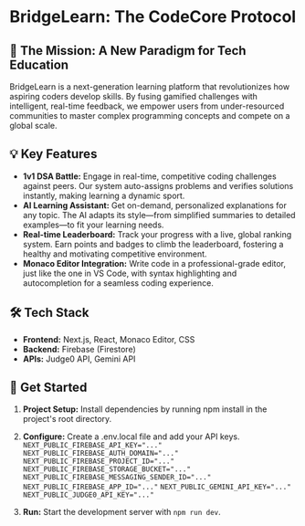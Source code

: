 # **BridgeLearn: The CodeCore Protocol**

## **🚀 The Mission: A New Paradigm for Tech Education**

BridgeLearn is a next-generation learning platform that revolutionizes how aspiring coders develop skills. By fusing gamified challenges with intelligent, real-time feedback, we empower users from under-resourced communities to master complex programming concepts and compete on a global scale.

## **💡 Key Features**

* **1v1 DSA Battle:** Engage in real-time, competitive coding challenges against peers. Our system auto-assigns problems and verifies solutions instantly, making learning a dynamic sport.  
* **AI Learning Assistant:** Get on-demand, personalized explanations for any topic. The AI adapts its style—from simplified summaries to detailed examples—to fit your learning needs.  
* **Real-time Leaderboard:** Track your progress with a live, global ranking system. Earn points and badges to climb the leaderboard, fostering a healthy and motivating competitive environment.  
* **Monaco Editor Integration:** Write code in a professional-grade editor, just like the one in VS Code, with syntax highlighting and autocompletion for a seamless coding experience.

## **🛠️ Tech Stack**

* **Frontend:** Next.js, React, Monaco Editor, CSS  
* **Backend:** Firebase (Firestore)  
* **APIs:** Judge0 API, Gemini API

## **🚀 Get Started**

1. **Project Setup:** Install dependencies by running npm install in the project's root directory.  
2. **Configure:** Create a .env.local file and add your API keys.  
`NEXT_PUBLIC_FIREBASE_API_KEY="..."`
`NEXT_PUBLIC_FIREBASE_AUTH_DOMAIN="..."`
`NEXT_PUBLIC_FIREBASE_PROJECT_ID="..."`
`NEXT_PUBLIC_FIREBASE_STORAGE_BUCKET="..."`
`NEXT_PUBLIC_FIREBASE_MESSAGING_SENDER_ID="..."`
`NEXT_PUBLIC_FIREBASE_APP_ID="..."`
`NEXT_PUBLIC_GEMINI_API_KEY="..."`
`NEXT_PUBLIC_JUDGE0_API_KEY="..."`
  


3. **Run:** Start the development server with `npm run dev`.
